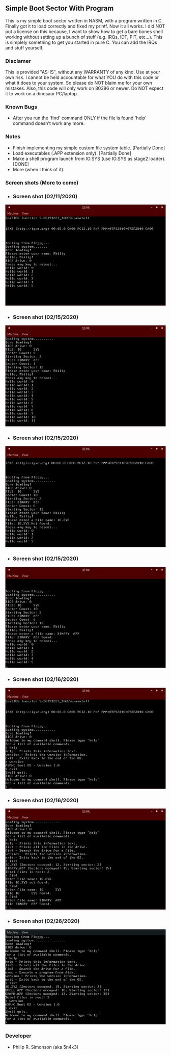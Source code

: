## Simple Boot Sector With Program

This is my simple boot sector written in NASM, with a program written in C. Finally
got it to load correctly and fixed my printf. Now it all works. I did NOT put a license
on this because, I want to show how to get a bare bones shell working without setting up
a bunch of stuff (e.g. IRQs, IDT, PIT, etc...). This is simplely something to get you started
in pure C. You can add the IRQs and stuff yourself.

### Disclamer

This is provided "AS-IS", without any WARRANTY of any kind. Use at your own risk.
I cannot be held accountable for what YOU do with this code or what it does to your
system. So please do NOT blaim me for your own mistakes. Also, this code will only work
on 80386 or newer. Do NOT expect it to work on a dinosaur PC/laptop.

### Known Bugs

 - After you run the 'find' command ONLY if the file is found 'help' command doesn't work any more.

### Notes

 - Finish implementing my simple custom file system table. [Partially Done]
 - Load executables (.APP extension only). [Partially Done]
 - Make a shell program launch from IO.SYS (use IO.SYS as stage2 loader). [DONE]
 - More (when I think of it).

### Screen shots (More to come)

 - ### Screen shot (02/11/2020)
![Alt text](screens/screen1_02112020.png?raw=true "What it looks like now (02/11/2020).")
 - ### Screen shot (02/15/2020)
![Alt text](screens/screen2_02152020.png?raw=true "What it looks like now (02/15/2020).")
 - ### Screen shot (02/15/2020)
![Alt text](screens/screen3_02152020.png?raw=true "What it looks like now (02/15/2020).")
 - ### Screen shot (02/15/2020)
![Alt text](screens/screen4_02152020.png?raw=true "What it looks like now (02/15/2020).")
 - ### Screen shot (02/16/2020)
![Alt text](screens/screen5_02162020.png?raw=true "What it looks like now (02/16/2020).")
 - ### Screen shot (02/16/2020)
![Alt text](screens/screen6_02162020.png?raw=true "What it looks like now (02/16/2020).")
 - ### Screen shot (02/26/2020)
![Alt text](screens/screen7_02262020.png?raw=true "What it looks like now (02/26/2020).")

### Developer

 - Philip R. Simonson (aka 5n4k3)

